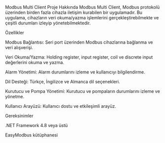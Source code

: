 Modbus Multi Client
Proje Hakkında
Modbus Multi Client, Modbus protokolü üzerinden birden fazla cihazla iletişim kurabilen bir uygulamadır. 
Bu uygulama, cihazların veri okuma/yazma işlemlerini gerçekleştirebilmekte ve çeşitli durumları izleyip yönetebilmektedir.

Özellikler

Modbus Bağlantısı: Seri port üzerinden Modbus cihazlarına bağlanma ve veri alışverişi.

Veri Okuma/Yazma: Holding register, input register, coil ve discrete input değerlerini okuma ve yazma.

Alarm Yönetimi: Alarm durumlarını izleme ve kullanıcıyı bilgilendirme.

Dil Desteği: Türkçe, İngilizce ve Almanca dil seçenekleri.

Kurutucu ve Pompa Yönetimi: Kurutucu ve pompaların durumlarını izleme ve yönetme.

Kullanıcı Arayüzü: Kullanıcı dostu ve etkileşimli arayüz.

Gereksinimler

.NET Framework 4.8 veya üstü

EasyModbus kütüphanesi
